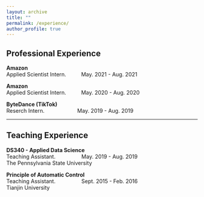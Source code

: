 ```yaml
---
layout: archive
title: ""
permalink: /experience/
author_profile: true
---
```


## Professional Experience

**Amazon** <br />
Applied Scientist Intern.  &emsp;  &emsp;	May. 2021 - Aug. 2021

**Amazon** <br />
Applied Scientist Intern.  &emsp;  &emsp;	May. 2020 - Aug. 2020

**ByteDance (TikTok)** <br />
Reserch Intern.		&emsp;  &emsp;  &ensp; &emsp; &emsp;	May. 2019 - Aug. 2019

---
## Teaching Experience

**DS340 - Applied Data Science** <br />
Teaching Assistant.		 &emsp;  &ensp;  &emsp;	  &emsp; 	May. 2019 - Aug. 2019<br />
The Pennsylvania State University <br />

**Principle of Automatic Control** <br />
Teaching Assistant.		 &emsp;  &ensp;  &emsp;	  &emsp; 	Sept. 2015 - Feb. 2016<br />
Tianjin University<br />
